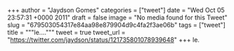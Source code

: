 
+++
author = "Jaydson Gomes"
categories = ["tweet"]
date = "Wed Oct 05 23:57:31 +0000 2011"
draft = false
image = "No media found for this Tweet"
slug = "679503054317e84aa98e879904d9c4fa2f3ae06b"
tags = ["tweet"]
title = """le...."""
tweet = true
tweet_url = "https://twitter.com/jaydson/status/121735801078939648"
+++
le.
